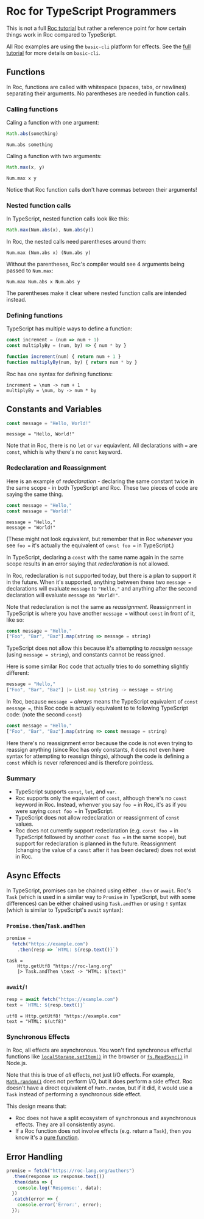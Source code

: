 # Roc for TypeScript Programmers

This is not a full [Roc tutorial](/tutorial) but rather a reference point
for how certain things work in Roc compared to TypeScript.

All Roc examples are using the `basic-cli` platform for effects. See
the [full tutorial](/tutorial) for more details on `basic-cli`.

## Functions

In Roc, functions are called with whitespace (spaces, tabs, or newlines) separating their arguments.
No parentheses are needed in function calls.

### Calling functions

Caling a function with one argument:

```typescript
Math.abs(something)
```

```roc
Num.abs something
```

Caling a function with two arguments:

```typescript
Math.max(x, y)
```

```roc
Num.max x y
```

Notice that Roc function calls don't have commas between their arguments!

### Nested function calls

In TypeScript, nested function calls look like this:

```typescript
Math.max(Num.abs(x), Num.abs(y))
```

In Roc, the nested calls need parentheses around them:

```roc
Num.max (Num.abs x) (Num.abs y)
```

Without the parentheses, Roc's compiler would see 4 arguments being passed to `Num.max`:

```roc
Num.max Num.abs x Num.abs y
```

The parentheses make it clear where nested function calls are intended instead.

### Defining functions

TypeScript has multiple ways to define a function:

```typescript
const increment = (num => num + 1)
const multiplyBy = (num, by) => { num * by }
```
```typescript
function increment(num) { return num + 1 }
function multiplyBy(num, by) { return num * by }
```

Roc has one syntax for defining functions:

```roc
increment = \num -> num + 1
multiplyBy = \num, by -> num * by
```

## Constants and Variables

```typescript
const message = "Hello, World!"
```

```roc
message = "Hello, World!"
```

Note that in Roc, there is no `let` or `var` equiavlent. All declarations with `=` are `const`,
which is why there's no `const` keyword.

### Redeclaration and Reassignment

Here is an example of *redeclaration* - declaring the same constant twice in the same scope - in
both TypeScript and Roc. These two pieces of code are saying the same thing.

```typescript
const message = "Hello,"
const message = "World!"
```

```roc
message = "Hello,"
message = "World!"
```

(These might not look equivalent, but remember that in Roc *whenever* you see `foo =` it's
actually the equivalent of `const foo =` in TypeScript.)

In TypeScript, declaring a `const` with the same name again in the same scope results in an
error saying that *redeclaration* is not allowed.

In Roc, redeclaration is not supported today, but there is a plan to support it in the future.
When it's supported, anything between these two `message =` declarations will evaluate `message`
to `"Hello,"` and anything after the second declaration will evaluate `message` as `"World!"`.

Note that redeclaration is not the same as *reassignment*. Reassignment in TypeScript is where
you have another `message =` without `const` in front of it, like so:

```typescript
const message = "Hello,"
["Foo", "Bar", "Baz"].map(string => message = string)
```

TypeScript does not allow this because it's attempting to *reassign* `message` (using
`message = string`), and constants cannot be reassigned.

Here is some similar Roc code that actually tries to do something slightly different:

```typescript
message = "Hello,"
["Foo", "Bar", "Baz"] |> List.map \string -> message = string
```

In Roc, because `message =` *always* means the TypeScript equivalent of `const message =`,
this Roc code is actually equivalent to te following TypeScript code: (note the second `const`)

```typescript
const message = "Hello,"
["Foo", "Bar", "Baz"].map(string => const message = string)
```

Here there's no reassignment error because the code is not even trying to reassign anything
(since Roc has only constants, it does not even have syntax for attempting to reassign things),
although the code is defining a `const` which is never referenced and is therefore pointless.

### Summary
* TypeScript supports `const`, `let`, and `var`.
* Roc supports only the equivalent of `const`, although there's no `const` keyword in Roc. Instead, whenver you say `foo =` in Roc, it's as if you were saying `const foo =` in TypeScript.
* TypeScript does not allow redeclaration or reassignment of `const` values.
* Roc does not currently support redeclaration (e.g. `const foo =` in TypeScript followed by another `const foo =` in the same scope), but support for redeclaration is planned in the future. Reassignment (changing the value of a `const` after it has been declared) does not exist in Roc.

## Async Effects

In TypeScript, promises can be chained using either `.then` or `await`. Roc's `Task`
(which is used in a similar way to `Promise` in TypeScript, but with some differences)
can be either chained using `Task.andThen` or using `!` syntax
(which is similar to TypeScript's `await` syntax):

### `Promise.then`/`Task.andThen`

```typescript
promise =
  fetch("https://example.com")
    .then(resp => `HTML: ${resp.text()}`)
```

```roc
task =
    Http.getUtf8 "https://roc-lang.org"
    |> Task.andThen \text -> "HTML: $(text)"
```

### `await`/`!`

```typescript
resp = await fetch("https://example.com")
text = `HTML: ${resp.text()}`
```

```roc
utf8 = Http.getUtf8! "https://example.com"
text = "HTML: $(utf8)"
```

### Synchronous Effects

In Roc, all effects are asynchronous. You won't find synchronous effectful functions
like [`localStorage.setItem()`](https://developer.mozilla.org/en-US/docs/Web/API/Storage/setItem)
in the browser or [`fs.ReadSync()`](https://nodejs.org/api/fs.html#fsreadsyncfd-buffer-offset-length-position)
in Node.js.

Note that this is true of *all* effects, not just I/O effects. For example,
[`Math.random()`](https://developer.mozilla.org/en-US/docs/Web/JavaScript/Reference/Global_Objects/Math/random)
does not perform I/O, but it does perform a side effect. Roc doesn't have a
direct equivalent of `Math.random`, but if it did, it would use a `Task` instead
of performing a synchronous side effect.

This design means that:
* Roc does not have a split ecosystem of synchronous and asynchronous effects. They are all consistently async.
* If a Roc function does not involve effects (e.g. return a `Task`), then you know it's a [pure function](https://en.wikipedia.org/wiki/Pure_function).

## Error Handling

```typescript
promise = fetch("https://roc-lang.org/authors")
  .then(response => response.text())
  .then(data => {
    console.log('Response:', data);
  })
  .catch(error => {
    console.error('Error:', error);
  });
```
